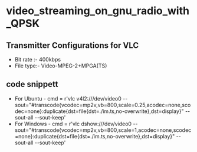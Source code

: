 # video_streaming_on_gnu_radio_with_QPSK

## Transmitter Configurations for VLC
* Bit rate :- 400kbps
* File type:- Video-MPEG-2+MPGA(TS)

## code snippett
* For Ubuntu - cmd = r'vlc v4l2:///dev/video0 --sout="#transcode{vcodec=mp2v,vb=800,scale=0.25,acodec=none,scodec=none}:duplicate{dst=file{dst=./im.ts,no-overwrite},dst=display}" --sout-all --sout-keep'
* For Windows - cmd = r'vlc dshow:///dev/video0 --sout="#transcode{vcodec=mp2v,vb=800,scale=1,acodec=none,scodec=none}:duplicate{dst=file{dst=./im.ts,no-overwrite},dst=display}" --sout-all --sout-keep'